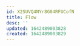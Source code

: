 ```yaml
---
id: X2SUVQ4NYr8G04RFUCofN
title: Flow
desc: ''
updated: 1642489003828
created: 1642489003829
---
```


